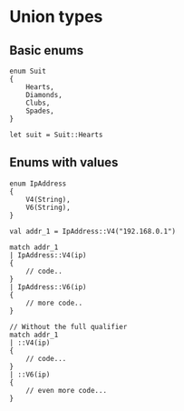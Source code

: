 # Union types

## Basic enums

```thp
enum Suit
{
    Hearts,
    Diamonds,
    Clubs,
    Spades,
}

let suit = Suit::Hearts
```


## Enums with values

```thp
enum IpAddress
{
    V4(String),
    V6(String),
}

val addr_1 = IpAddress::V4("192.168.0.1")

match addr_1
| IpAddress::V4(ip)
{
    // code..
}
| IpAddress::V6(ip)
{
    // more code..
}

// Without the full qualifier
match addr_1
| ::V4(ip)
{
    // code...
}
| ::V6(ip)
{
    // even more code...
}
```



